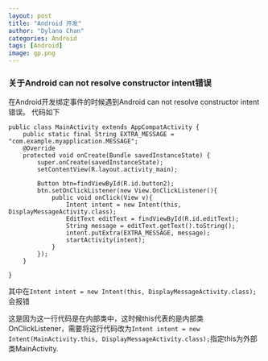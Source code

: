 ```yaml
---
layout: post
title: "Android 开发"
author: "Dylano Chan"
categories: Android
tags: [Android]
image: gp.png
---
```


### **关于Android can not resolve constructor intent错误** 
在Android开发绑定事件的时候遇到Android can not resolve constructor intent错误。
代码如下

```
public class MainActivity extends AppCompatActivity {
    public static final String EXTRA_MESSAGE = "com.example.myapplication.MESSAGE";
    @Override
    protected void onCreate(Bundle savedInstanceState) {
        super.onCreate(savedInstanceState);
        setContentView(R.layout.activity_main);

        Button btn=findViewById(R.id.button2);
        btn.setOnClickListener(new View.OnClickListener(){
            public void onClick(View v){
                Intent intent = new Intent(this, DisplayMessageActivity.class);
                EditText editText = findViewById(R.id.editText);
                String message = editText.getText().toString();
                intent.putExtra(EXTRA_MESSAGE, message);
                startActivity(intent);
            }
        });
    }

}
```
其中在```Intent intent = new Intent(this, DisplayMessageActivity.class);```会报错

这是因为这一行代码是在内部类中，这时候this代表的是内部类OnClickListener，需要将这行代码改为```Intent intent = new Intent(MainActivity.this, DisplayMessageActivity.class);```指定this为外部类MainActivity.

